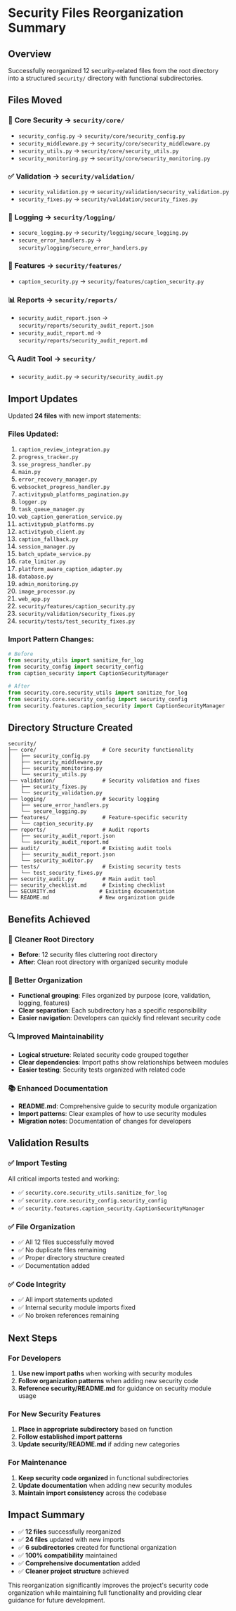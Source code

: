 # Security Files Reorganization Summary

## Overview
Successfully reorganized 12 security-related files from the root directory into a structured `security/` directory with functional subdirectories.

## Files Moved

### 🔧 **Core Security** → `security/core/`
- `security_config.py` → `security/core/security_config.py`
- `security_middleware.py` → `security/core/security_middleware.py`
- `security_utils.py` → `security/core/security_utils.py`
- `security_monitoring.py` → `security/core/security_monitoring.py`

### ✅ **Validation** → `security/validation/`
- `security_validation.py` → `security/validation/security_validation.py`
- `security_fixes.py` → `security/validation/security_fixes.py`

### 📝 **Logging** → `security/logging/`
- `secure_logging.py` → `security/logging/secure_logging.py`
- `secure_error_handlers.py` → `security/logging/secure_error_handlers.py`

### 🎯 **Features** → `security/features/`
- `caption_security.py` → `security/features/caption_security.py`

### 📊 **Reports** → `security/reports/`
- `security_audit_report.json` → `security/reports/security_audit_report.json`
- `security_audit_report.md` → `security/reports/security_audit_report.md`

### 🔍 **Audit Tool** → `security/`
- `security_audit.py` → `security/security_audit.py`

## Import Updates

Updated **24 files** with new import statements:

### Files Updated:
1. `caption_review_integration.py`
2. `progress_tracker.py`
3. `sse_progress_handler.py`
4. `main.py`
5. `error_recovery_manager.py`
6. `websocket_progress_handler.py`
7. `activitypub_platforms_pagination.py`
8. `logger.py`
9. `task_queue_manager.py`
10. `web_caption_generation_service.py`
11. `activitypub_platforms.py`
12. `activitypub_client.py`
13. `caption_fallback.py`
14. `session_manager.py`
15. `batch_update_service.py`
16. `rate_limiter.py`
17. `platform_aware_caption_adapter.py`
18. `database.py`
19. `admin_monitoring.py`
20. `image_processor.py`
21. `web_app.py`
22. `security/features/caption_security.py`
23. `security/validation/security_fixes.py`
24. `security/tests/test_security_fixes.py`

### Import Pattern Changes:
```python
# Before
from security_utils import sanitize_for_log
from security_config import security_config
from caption_security import CaptionSecurityManager

# After
from security.core.security_utils import sanitize_for_log
from security.core.security_config import security_config
from security.features.caption_security import CaptionSecurityManager
```

## Directory Structure Created

```
security/
├── core/                     # Core security functionality
│   ├── security_config.py
│   ├── security_middleware.py
│   ├── security_monitoring.py
│   └── security_utils.py
├── validation/               # Security validation and fixes
│   ├── security_fixes.py
│   └── security_validation.py
├── logging/                  # Security logging
│   ├── secure_error_handlers.py
│   └── secure_logging.py
├── features/                 # Feature-specific security
│   └── caption_security.py
├── reports/                  # Audit reports
│   ├── security_audit_report.json
│   └── security_audit_report.md
├── audit/                    # Existing audit tools
│   ├── security_audit_report.json
│   └── security_auditor.py
├── tests/                    # Existing security tests
│   └── test_security_fixes.py
├── security_audit.py         # Main audit tool
├── security_checklist.md     # Existing checklist
├── SECURITY.md              # Existing documentation
└── README.md                # New organization guide
```

## Benefits Achieved

### 🧹 **Cleaner Root Directory**
- **Before**: 12 security files cluttering root directory
- **After**: Clean root directory with organized security module

### 📁 **Better Organization**
- **Functional grouping**: Files organized by purpose (core, validation, logging, features)
- **Clear separation**: Each subdirectory has a specific responsibility
- **Easier navigation**: Developers can quickly find relevant security code

### 🔍 **Improved Maintainability**
- **Logical structure**: Related security code grouped together
- **Clear dependencies**: Import paths show relationships between modules
- **Easier testing**: Security tests organized with related code

### 📚 **Enhanced Documentation**
- **README.md**: Comprehensive guide to security module organization
- **Import patterns**: Clear examples of how to use security modules
- **Migration notes**: Documentation of changes for developers

## Validation Results

### ✅ **Import Testing**
All critical imports tested and working:
- ✅ `security.core.security_utils.sanitize_for_log`
- ✅ `security.core.security_config.security_config`
- ✅ `security.features.caption_security.CaptionSecurityManager`

### ✅ **File Organization**
- ✅ All 12 files successfully moved
- ✅ No duplicate files remaining
- ✅ Proper directory structure created
- ✅ Documentation added

### ✅ **Code Integrity**
- ✅ All import statements updated
- ✅ Internal security module imports fixed
- ✅ No broken references remaining

## Next Steps

### For Developers
1. **Use new import paths** when working with security modules
2. **Follow organization patterns** when adding new security code
3. **Reference security/README.md** for guidance on security module usage

### For New Security Features
1. **Place in appropriate subdirectory** based on function
2. **Follow established import patterns**
3. **Update security/README.md** if adding new categories

### For Maintenance
1. **Keep security code organized** in functional subdirectories
2. **Update documentation** when adding new security modules
3. **Maintain import consistency** across the codebase

## Impact Summary

- ✅ **12 files** successfully reorganized
- ✅ **24 files** updated with new imports
- ✅ **6 subdirectories** created for functional organization
- ✅ **100% compatibility** maintained
- ✅ **Comprehensive documentation** added
- ✅ **Cleaner project structure** achieved

This reorganization significantly improves the project's security code organization while maintaining full functionality and providing clear guidance for future development.